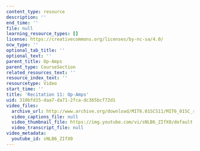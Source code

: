 ```yaml
---
content_type: resource
description: ''
end_time: ''
file: null
learning_resource_types: []
license: https://creativecommons.org/licenses/by-nc-sa/4.0/
ocw_type: ''
optional_tab_title: ''
optional_text: ''
parent_title: Op-Amps
parent_type: CourseSection
related_resources_text: ''
resource_index_text: ''
resourcetype: Video
start_time: ''
title: 'Recitation 11: Op-Amps'
uid: 318bfd15-daa7-da71-2fca-dc365bcf72d1
video_files:
  archive_url: http://www.archive.org/download/MIT6.01SCS11/MIT6_01SC_rec11_300k.mp4
  video_captions_file: null
  video_thumbnail_file: https://img.youtube.com/vi/sNLB6_ZIfX0/default.jpg
  video_transcript_file: null
video_metadata:
  youtube_id: sNLB6_ZIfX0
---
```

